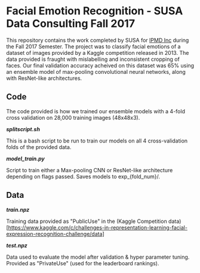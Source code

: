# Facial Emotion Recognition - SUSA Data Consulting Fall 2017

This repository contains the work completed by SUSA for [IPMD Inc](http://www.ipmdinc.com/) during the Fall 2017 Semester. The project was to classify facial emotions of a dataset of images provided by a Kaggle competition released in 2013. The data provided is fraught with mislabelling and inconsistent cropping of faces. Our final validation accuracy acheived on this dataset was 65% using an ensemble model of max-pooling convolutional neural networks, along with ResNet-like architectures. 


## Code

The code provided is how we trained our ensemble models with a 4-fold cross validation on 28,000 training images (48x48x3).

***splitscript.sh***

This is a bash script to be run to train our models on all 4 cross-validation folds of the provided data. 

***model_train.py***

Script to train either a Max-pooling CNN or ResNet-like architecture depending on flags passed. Saves models to exp\_{fold\_num}/.

## Data

***train.npz***

Training data provided as "PublicUse" in the (Kaggle Competition data)[https://www.kaggle.com/c/challenges-in-representation-learning-facial-expression-recognition-challenge/data]

***test.npz***

Data used to evaluate the model after validation & hyper parameter tuning. Provided as "PrivateUse" (used for the leaderboard rankings).
